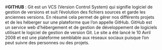 #**GITHUB** :
	Git est un VCS (Version Control System) qui signifie logiciel de gestion de versions et suit l’évolution des fichiers sources et garde les anciennes versions. En résumé cela permet de gérer nos différents projets et de les héberger sur une plateforme que l’on appelle GitHub.
GitHub est un service web d’hébergement et de gestion de développement de logiciels utilisant le logiciel de gestion de version Git. Le site a été lancé le 10 Avril 2008 et est une plateforme semblable aux réseaux sociaux puisque l’on peut suivre des personnes ou des projets.


